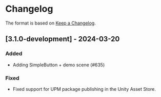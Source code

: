 # Changelog

The format is based on [Keep a Changelog](https://keepachangelog.com/en/1.1.0/).

## [3.1.0-development] - 2024-03-20

### Added

* Adding SimpleButton + demo scene (#635)

### Fixed

* Fixed support for UPM package publishing in the Unity Asset Store.

